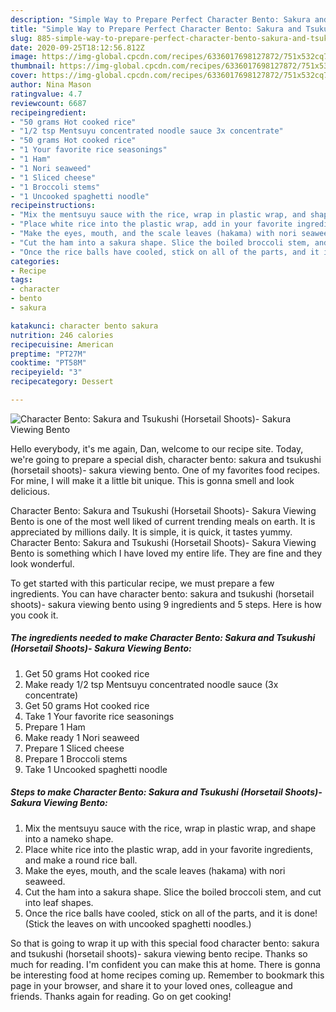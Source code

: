 ```yaml
---
description: "Simple Way to Prepare Perfect Character Bento: Sakura and Tsukushi (Horsetail Shoots)- Sakura Viewing Bento"
title: "Simple Way to Prepare Perfect Character Bento: Sakura and Tsukushi (Horsetail Shoots)- Sakura Viewing Bento"
slug: 885-simple-way-to-prepare-perfect-character-bento-sakura-and-tsukushi-horsetail-shoots-sakura-viewing-bento
date: 2020-09-25T18:12:56.812Z
image: https://img-global.cpcdn.com/recipes/6336017698127872/751x532cq70/character-bento-sakura-and-tsukushi-horsetail-shoots-sakura-viewing-bento-recipe-main-photo.jpg
thumbnail: https://img-global.cpcdn.com/recipes/6336017698127872/751x532cq70/character-bento-sakura-and-tsukushi-horsetail-shoots-sakura-viewing-bento-recipe-main-photo.jpg
cover: https://img-global.cpcdn.com/recipes/6336017698127872/751x532cq70/character-bento-sakura-and-tsukushi-horsetail-shoots-sakura-viewing-bento-recipe-main-photo.jpg
author: Nina Mason
ratingvalue: 4.7
reviewcount: 6687
recipeingredient:
- "50 grams Hot cooked rice"
- "1/2 tsp Mentsuyu concentrated noodle sauce 3x concentrate"
- "50 grams Hot cooked rice"
- "1 Your favorite rice seasonings"
- "1 Ham"
- "1 Nori seaweed"
- "1 Sliced cheese"
- "1 Broccoli stems"
- "1 Uncooked spaghetti noodle"
recipeinstructions:
- "Mix the mentsuyu sauce with the rice, wrap in plastic wrap, and shape into a nameko shape."
- "Place white rice into the plastic wrap, add in your favorite ingredients, and make a round rice ball."
- "Make the eyes, mouth, and the scale leaves (hakama) with nori seaweed."
- "Cut the ham into a sakura shape. Slice the boiled broccoli stem, and cut into leaf shapes."
- "Once the rice balls have cooled, stick on all of the parts, and it is done! (Stick the leaves on with uncooked spaghetti noodles.)"
categories:
- Recipe
tags:
- character
- bento
- sakura

katakunci: character bento sakura 
nutrition: 246 calories
recipecuisine: American
preptime: "PT27M"
cooktime: "PT58M"
recipeyield: "3"
recipecategory: Dessert

---
```



![Character Bento: Sakura and Tsukushi (Horsetail Shoots)- Sakura Viewing Bento](https://img-global.cpcdn.com/recipes/6336017698127872/751x532cq70/character-bento-sakura-and-tsukushi-horsetail-shoots-sakura-viewing-bento-recipe-main-photo.jpg)

Hello everybody, it's me again, Dan, welcome to our recipe site. Today, we're going to prepare a special dish, character bento: sakura and tsukushi (horsetail shoots)- sakura viewing bento. One of my favorites food recipes. For mine, I will make it a little bit unique. This is gonna smell and look delicious.

Character Bento: Sakura and Tsukushi (Horsetail Shoots)- Sakura Viewing Bento is one of the most well liked of current trending meals on earth. It is appreciated by millions daily. It is simple, it is quick, it tastes yummy. Character Bento: Sakura and Tsukushi (Horsetail Shoots)- Sakura Viewing Bento is something which I have loved my entire life. They are fine and they look wonderful.




To get started with this particular recipe, we must prepare a few ingredients. You can have character bento: sakura and tsukushi (horsetail shoots)- sakura viewing bento using 9 ingredients and 5 steps. Here is how you cook it.

<!--inarticleads1-->

##### The ingredients needed to make Character Bento: Sakura and Tsukushi (Horsetail Shoots)- Sakura Viewing Bento:

1. Get 50 grams Hot cooked rice
1. Make ready 1/2 tsp Mentsuyu concentrated noodle sauce (3x concentrate)
1. Get 50 grams Hot cooked rice
1. Take 1 Your favorite rice seasonings
1. Prepare 1 Ham
1. Make ready 1 Nori seaweed
1. Prepare 1 Sliced cheese
1. Prepare 1 Broccoli stems
1. Take 1 Uncooked spaghetti noodle




<!--inarticleads2-->

##### Steps to make Character Bento: Sakura and Tsukushi (Horsetail Shoots)- Sakura Viewing Bento:

1. Mix the mentsuyu sauce with the rice, wrap in plastic wrap, and shape into a nameko shape.
1. Place white rice into the plastic wrap, add in your favorite ingredients, and make a round rice ball.
1. Make the eyes, mouth, and the scale leaves (hakama) with nori seaweed.
1. Cut the ham into a sakura shape. Slice the boiled broccoli stem, and cut into leaf shapes.
1. Once the rice balls have cooled, stick on all of the parts, and it is done! (Stick the leaves on with uncooked spaghetti noodles.)




So that is going to wrap it up with this special food character bento: sakura and tsukushi (horsetail shoots)- sakura viewing bento recipe. Thanks so much for reading. I'm confident you can make this at home. There is gonna be interesting food at home recipes coming up. Remember to bookmark this page in your browser, and share it to your loved ones, colleague and friends. Thanks again for reading. Go on get cooking!
